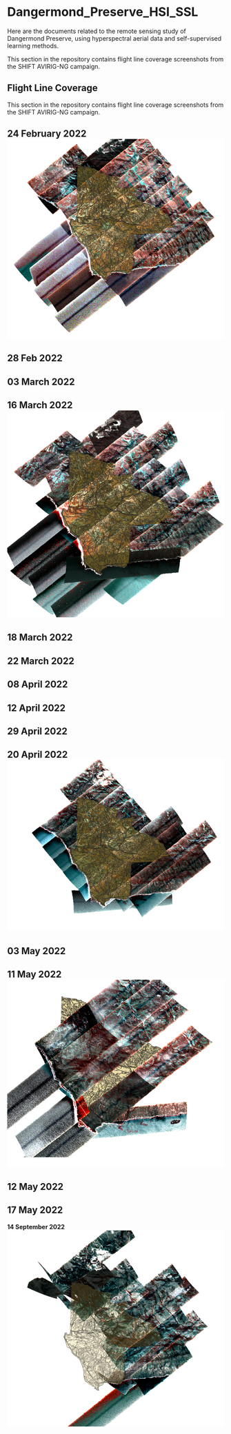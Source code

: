 # Dangermond_Preserve_HSI_SSL
Here are the documents related to the remote sensing study of Dangermond Preserve, using hyperspectral aerial data and self-supervised learning methods.


This section in the repository contains flight line coverage screenshots from the SHIFT AVIRIG-NG campaign.

## Flight Line Coverage

This section in the repository contains flight line coverage screenshots from the SHIFT AVIRIG-NG campaign.

**24 February 2022**  
![](https://github.com/jacabenga/Dangermond_Preserve_HSI_SSL/raw/main/flight_line_coverage/february_24.PNG)
---

**28 Feb 2022**  
---

**03 March 2022**  
---

**16 March 2022**  
![](https://github.com/jacabenga/Dangermond_Preserve_HSI_SSL/raw/main/flight_line_coverage/march_16.PNG)
---

**18 March 2022**  
---

**22 March 2022**  
---

**08 April 2022**  
---

**12 April 2022**  
---

**29 April 2022**  
---

**20 April 2022**  
![](https://github.com/jacabenga/Dangermond_Preserve_HSI_SSL/raw/main/flight_line_coverage/april_20.PNG)
---


**03 May 2022**  
---


**11 May 2022**  
![](https://github.com/jacabenga/Dangermond_Preserve_HSI_SSL/raw/main/flight_line_coverage/may_11.PNG)
---

**12 May 2022**  
---

**17 May 2022**  
---


**14 September 2022**  
![](https://github.com/jacabenga/Dangermond_Preserve_HSI_SSL/raw/main/flight_line_coverage/september_14.PNG)



